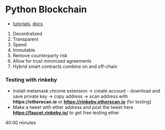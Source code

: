# Python Blockchain
 - [tutorials](https://www.youtube.com/watch?v=M576WGiDBdQ&t=2627s), [docs](https://github.com/smartcontractkit/full-blockchain-solidity-course-py)
 1. Decentralized
 2. Transparent
 3. Speed
 4. Immutable
 5. Remove counterparty risk
 6. Allow for trust minimized agreements
 7. Hybrid smart contracts combine on and off-chain

### Testing with rinkeby
 - Install metamask chrome extension -> create account - download and save private key -> copy address -> scan address with __https://etherscan.io__ or __https://rinkeby.etherscan.io__ (for testing)
 - Make a tweet with ether address and post the tweet here __https://faucet.rinkeby.io/__ to get free testing ether 

 40:00 minutes